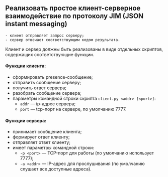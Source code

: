 ## Реализовать простое клиент-серверное взаимодействие по протоколу JIM (JSON instant messaging)

    - клиент отправляет запрос серверу;
    - сервер отвечает соответствующим кодом результата.

Клиент и сервер должны быть реализованы в виде отдельных скриптов, содержащих соответствующие функции.

#### Функции клиента:
- сформировать presence-сообщение;
- отправить сообщение серверу;
- получить ответ сервера;
- разобрать сообщение сервера;
- параметры командной строки скрипта `client.py <addr> [<port>]`:
  - `addr` — ip-адрес сервера;
  - `port` — tcp-порт на сервере, по умолчанию 7777.


#### Функции сервера:
- принимает сообщение клиента;
- формирует ответ клиенту;
- отправляет ответ клиенту;
- имеет параметры командной строки:
  - `-p <port>` — TCP-порт для работы (по умолчанию использует 7777);
  - `-a <addr>` — IP-адрес для прослушивания (по умолчанию слушает все
    доступные адреса).
